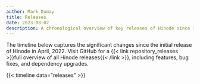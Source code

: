 ```yaml
---
author: Mark Dumay
title: Releases
date: 2023-08-02
description: A chronological overview of key releases of Hinode since initial launch.
---
```



The timeline below captures the significant changes since the initial release of Hinode in April, 2022. Visit GitHub for a {{< link repository_releases >}}full overview of all Hinode releases{{< /link >}}, including features, bug fixes, and dependency upgrades.

<p class="mt-5">
{{< timeline data="releases" >}}
<p>
